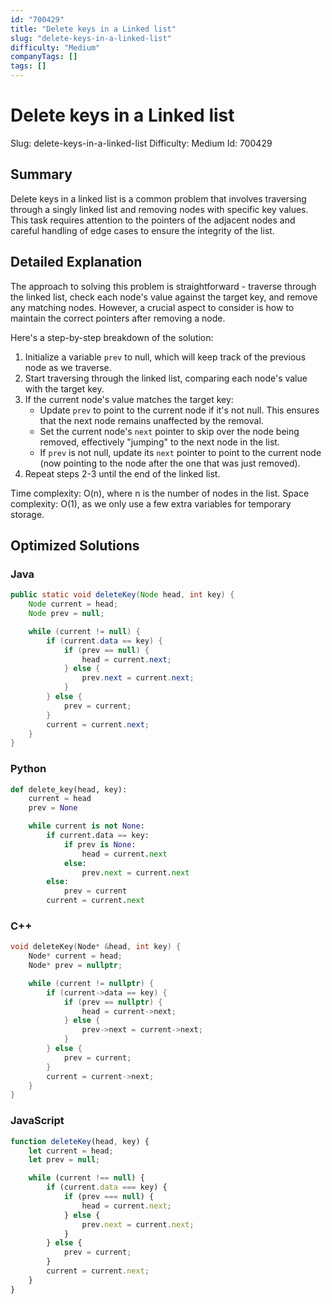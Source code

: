 ```yaml
---
id: "700429"
title: "Delete keys in a Linked list"
slug: "delete-keys-in-a-linked-list"
difficulty: "Medium"
companyTags: []
tags: []
---
```


# Delete keys in a Linked list
Slug: delete-keys-in-a-linked-list
Difficulty: Medium
Id: 700429

## Summary
Delete keys in a linked list is a common problem that involves traversing through a singly linked list and removing nodes with specific key values. This task requires attention to the pointers of the adjacent nodes and careful handling of edge cases to ensure the integrity of the list.

## Detailed Explanation
The approach to solving this problem is straightforward - traverse through the linked list, check each node's value against the target key, and remove any matching nodes. However, a crucial aspect to consider is how to maintain the correct pointers after removing a node. 

Here's a step-by-step breakdown of the solution:

1. Initialize a variable `prev` to null, which will keep track of the previous node as we traverse.
2. Start traversing through the linked list, comparing each node's value with the target key.
3. If the current node's value matches the target key:
   - Update `prev` to point to the current node if it's not null. This ensures that the next node remains unaffected by the removal.
   - Set the current node's `next` pointer to skip over the node being removed, effectively "jumping" to the next node in the list.
   - If `prev` is not null, update its `next` pointer to point to the current node (now pointing to the node after the one that was just removed).
4. Repeat steps 2-3 until the end of the linked list.

Time complexity: O(n), where n is the number of nodes in the list.
Space complexity: O(1), as we only use a few extra variables for temporary storage.

## Optimized Solutions

### Java
```java
public static void deleteKey(Node head, int key) {
    Node current = head;
    Node prev = null;

    while (current != null) {
        if (current.data == key) {
            if (prev == null) {
                head = current.next;
            } else {
                prev.next = current.next;
            }
        } else {
            prev = current;
        }
        current = current.next;
    }
}
```

### Python
```python
def delete_key(head, key):
    current = head
    prev = None

    while current is not None:
        if current.data == key:
            if prev is None:
                head = current.next
            else:
                prev.next = current.next
        else:
            prev = current
        current = current.next
```

### C++
```cpp
void deleteKey(Node* &head, int key) {
    Node* current = head;
    Node* prev = nullptr;

    while (current != nullptr) {
        if (current->data == key) {
            if (prev == nullptr) {
                head = current->next;
            } else {
                prev->next = current->next;
            }
        } else {
            prev = current;
        }
        current = current->next;
    }
}
```

### JavaScript
```javascript
function deleteKey(head, key) {
    let current = head;
    let prev = null;

    while (current !== null) {
        if (current.data === key) {
            if (prev === null) {
                head = current.next;
            } else {
                prev.next = current.next;
            }
        } else {
            prev = current;
        }
        current = current.next;
    }
}
```